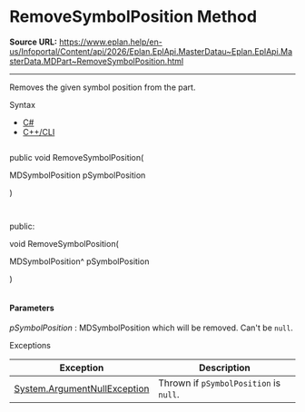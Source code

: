 # RemoveSymbolPosition Method

**Source URL:** https://www.eplan.help/en-us/Infoportal/Content/api/2026/Eplan.EplApi.MasterDatau~Eplan.EplApi.MasterData.MDPart~RemoveSymbolPosition.html

---

Removes the given symbol position from the part.

Syntax

- [C#](#i-syntax-CS)
- [C++/CLI](#i-syntax-CPP2005)

```
```
public void RemoveSymbolPosition( 

   MDSymbolPosition pSymbolPosition

)
```
```

```
```
public:

void RemoveSymbolPosition( 

   MDSymbolPosition^ pSymbolPosition

)
```
```

#### Parameters

*pSymbolPosition*
:   MDSymbolPosition which will be removed. Can't be `null`.

Exceptions

| Exception | Description |
| --- | --- |
| [System.ArgumentNullException](#) | Thrown if `pSymbolPosition` is `null`. |
